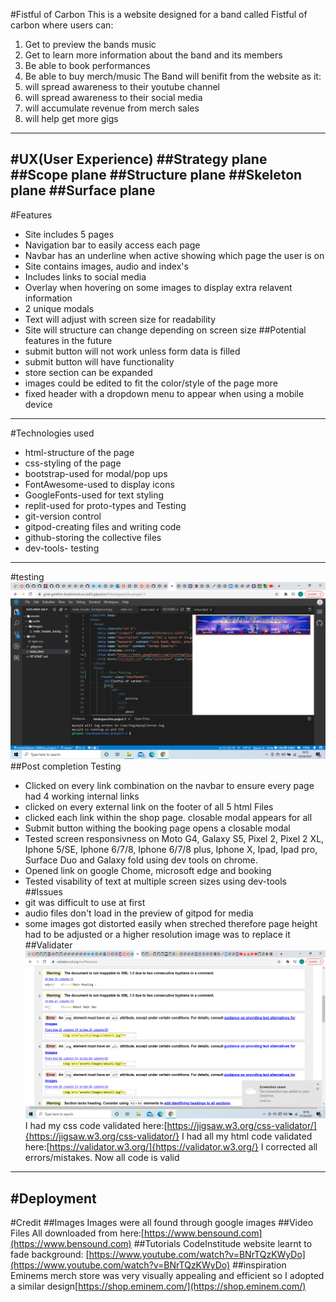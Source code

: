 #Fistful of Carbon
This is a website designed for a band called Fistful of carbon where users can:
1. Get to preview the bands music
2. Get to learn more information about the band and its members
3. Be able to book performances
4. Be able to buy merch/music
The Band will benifit from the website as it:
1. will spread awareness to their youtube channel
2. will spread awareness to their social media
3. will accumulate revenue from merch sales
4. will help get more gigs
---
#UX(User Experience)
##Strategy plane
##Scope plane
##Structure plane
##Skeleton plane
##Surface plane
---
#Features
* Site includes 5 pages
* Navigation bar to easily access each page
* Navbar has an underline when active showing which page the user is on
* Site contains images, audio and index's
* Includes links to social media
* Overlay when hovering on some images to display extra relavent information
* 2 unique modals
* Text will adjust with screen size for readability
* Site will structure can change depending on screen size
##Potential features in the future
* submit button will not work unless form data is filled
* submit button will have functionality
* store section can be expanded
* images could be edited to fit the color/style of the page more
* fixed header with a dropdown menu to appear when using a mobile device
---
#Technologies used
* html-structure of the page
* css-styling of the page
* bootstrap-used for modal/pop ups
* FontAwesome-used to display icons
* GoogleFonts-used for text styling
* replit-used for proto-types and Testing
* git-version control
* gitpod-creating files and writing code
* github-storing the collective files
* dev-tools- testing
---
#testing
![proof of testing](assets/images/test.png)
##Post completion Testing
* Clicked on every link combination on the navbar to ensure every page had 4 working internal links
* clicked on every external link on the footer of all 5 html Files
* clicked each link within the shop page. closable modal appears for all
* Submit button withing the booking page opens a closable modal
* Tested screen responsivness on Moto G4, Galaxy S5, Pixel 2, Pixel 2 XL, Iphone 5/SE, Iphone 6/7/8, Iphone 6/7/8 plus, Iphone X, Ipad, Ipad pro, Surface Duo and Galaxy fold using dev tools on chrome.
* Opened link on google Chome, microsoft edge and booking
* Tested visability of text at multiple screen sizes using dev-tools
##Issues
* git was difficult to use at first
* audio files don't load in the preview of gitpod for media
* some images got distorted easily when streched therefore page height had to be adjusted or a higher resolution image was to replace it
##Validater
![proof of validation](assets/images/validater.png)
I had my css code validated here:[https://jigsaw.w3.org/css-validator/]{https://jigsaw.w3.org/css-validator/}
I had all my html code validated here:[https://validator.w3.org/]{https://validator.w3.org/}
I corrected all errors/mistakes. Now all code is valid
---
#Deployment
---
#Credit
##Images
Images were all found through google images
##Video Files
All downloaded from here:[https://www.bensound.com](https://www.bensound.com)
##Tutorials
CodeInstitude website
learnt to fade background: [https://www.youtube.com/watch?v=BNrTQzKWyDo](https://www.youtube.com/watch?v=BNrTQzKWyDo)
##inspiration
Eminems merch store was very visually appealing and efficient so I adopted a similar design[https://shop.eminem.com/](https://shop.eminem.com/)

